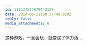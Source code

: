 ```yaml
---
id: 111137527879442129
date: 2014-06-11T00:37:40.000Z
reply: false
media_attachments: 0
---
```


这种游戏，一旦会玩，就变成了体力活…

